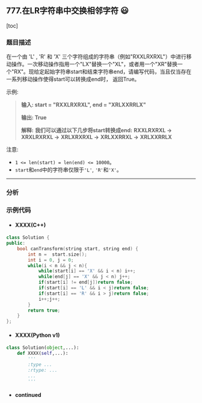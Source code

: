## 777.在LR字符串中交换相邻字符 :smiley:

[toc]

### 题目描述

在一个由 'L' , 'R' 和 'X' 三个字符组成的字符串（例如"RXXLRXRXL"）中进行移动操作。一次移动操作指用一个"LX"替换一个"XL"，或者用一个"XR"替换一个"RX"。现给定起始字符串start和结束字符串end，请编写代码，当且仅当存在一系列移动操作使得start可以转换成end时， 返回True。

示例:

> **输入: start = "RXXLRXRXL", end = "XRLXXRRLX"**
>
> **输出: True**
>
> **解释:**
>      **我们可以通过以下几步将start转换成end:**
>      **RXXLRXRXL ->**
>      **XRXLRXRXL ->**
> 	   **XRLXRXRXL ->**
> 	   **XRLXXRRXL ->**
> 	   **XRLXXRRLX**

注意:

* `1 <= len(start) = len(end) <= 10000`。
* `start`和`end`中的字符串仅限于`'L'`, `'R'`和`'X'`。

---

### 分析



### 示例代码

* #### XXXX(C++)

```c++
class Solution {
public:
    bool canTransform(string start, string end) {
        int n =  start.size();
        int i = 0, j = 0;
        while(i < n && j < n){
            while(start[i] == 'X' && i < n) i++;
            while(end[j] == 'X' && j < n) j++;
            if(start[i] != end[j])return false;
            if(start[i] == 'L' && i < j)return false;
            if(start[i] == 'R' && i > j)return false;
            i++;j++;
        }
        return true;
    }
};
```

* #### XXXX(Python v1)

```python
class Solution(object,...):
    def XXXX(self,...):
        '''
        :type ...
        :rtype: ...
        ...
        '''
```

* #### continued



[^footnote]: 快乐菜醒每一天!

